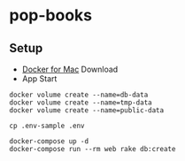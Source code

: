 # pop-books

## Setup
- [Docker for Mac](https://hub.docker.com/editions/community/docker-ce-desktop-mac) Download
- App Start

```
docker volume create --name=db-data
docker volume create --name=tmp-data
docker volume create --name=public-data

cp .env-sample .env

docker-compose up -d
docker-compose run --rm web rake db:create
```